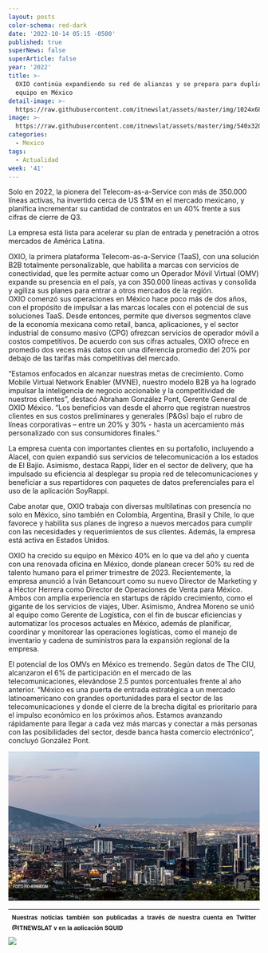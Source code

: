 ```yaml
---
layout: posts
color-schema: red-dark
date: '2022-10-14 05:15 -0500'
published: true
superNews: false
superArticle: false
year: '2022'
title: >-
  OXIO continúa expandiendo su red de alianzas y se prepara para duplicar su
  equipo en México
detail-image: >-
  https://raw.githubusercontent.com/itnewslat/assets/master/img/1024x680/Cdad-de-Mexico-g.jpg
image: >-
  https://raw.githubusercontent.com/itnewslat/assets/master/img/540x320/Cdad-de-Mexico-p.jpg
categories:
  - Mexico
tags:
  - Actualidad
week: '41'
---
```

Solo en 2022, la pionera del Telecom-as-a-Service con más de 350.000 líneas activas, ha invertido cerca de US $1M en el mercado mexicano, y planifica incrementar su cantidad de contratos en un 40% frente a sus cifras de cierre de Q3.

La empresa está lista para acelerar su plan de entrada y penetración a otros mercados de América Latina.

OXIO, la primera plataforma Telecom-as-a-Service (TaaS), con una solución B2B totalmente personalizable, que habilita a marcas con servicios de conectividad, que les permite actuar como un Operador Móvil Virtual (OMV) expande su presencia en el país, ya con 350.000 líneas activas y consolida y agiliza sus planes para entrar a otros mercados de la región.  
OXIO comenzó sus operaciones en México hace poco más de dos años, con el propósito de impulsar a las marcas locales con el potencial de sus soluciones TaaS. Desde entonces, permite que diversos segmentos clave de la economía mexicana como retail, banca, aplicaciones, y el sector industrial de consumo masivo (CPG) ofrezcan servicios de operador móvil a costos competitivos. De acuerdo con sus cifras actuales, OXIO ofrece en promedio dos veces más datos con una diferencia promedio del 20% por debajo de las tarifas más competitivas del mercado.

“Estamos enfocados en alcanzar nuestras metas de crecimiento. Como Mobile Virtual Network Enabler (MVNE), nuestro modelo B2B ya ha logrado impulsar la inteligencia de negocio accionable y la competitividad de nuestros clientes”, destacó Abraham González Pont, Gerente General de OXIO México. “Los beneficios van desde el ahorro que registran nuestros clientes en sus costos preliminares y generales (P&Gs) bajo el rubro de líneas corporativas – entre un 20% y 30% - hasta un acercamiento más personalizado con sus consumidores finales.”

La empresa cuenta con importantes clientes en su portafolio, incluyendo a Alacel, con quien expandió sus servicios de telecomunicación a los estados de El Bajío. Asimismo, destaca Rappi, líder en el sector de delivery, que ha impulsado su eficiencia al desplegar su propia red de telecomunicaciones y beneficiar a sus repartidores con paquetes de datos preferenciales para el uso de la aplicación SoyRappi. 

Cabe anotar que, OXIO trabaja con diversas multilatinas con presencia no solo en México, sino también en Colombia, Argentina, Brasil y Chile, lo que favorece y habilita sus planes de ingreso a nuevos mercados para cumplir con las necesidades y requerimientos de sus clientes. Además, la empresa está activa en Estados Unidos.

OXIO ha crecido su equipo en México 40% en lo que va del año y cuenta con una renovada oficina en México, donde planean crecer 50% su red de talento humano para el primer trimestre de 2023. Recientemente, la empresa anunció a Iván Betancourt como su nuevo Director de Marketing y a Héctor Herrera como Director de Operaciones de Venta para México. Ambos con amplia experiencia en startups de rápido crecimiento, como el gigante de los servicios de viajes, Uber. Asimismo,  Andrea Moreno se unió al equipo como Gerente de Logística, con el fin de buscar eficiencias y automatizar los procesos actuales en México, además de planificar, coordinar y monitorear las operaciones logísticas, como el manejo de inventario y cadena de suministros para la expansión regional de la empresa.

El potencial de los OMVs en México es tremendo. Según datos de  The CIU, alcanzaron el 6% de participación en el mercado de las telecomunicaciones, elevándose 2.5 puntos porcentuales frente al año anterior. “México es una puerta de entrada estratégica a un mercado latinoamericano con grandes oportunidades para el sector de las telecomunicaciones y donde el cierre de la brecha digital es prioritario para el impulso económico en los próximos años. Estamos avanzando rápidamente para llegar a cada vez más marcas y conectar a más personas con las posibilidades del sector, desde banca hasta comercio electrónico”, concluyó González Pont.

![](https://raw.githubusercontent.com/itnewslat/assets/master/img/540x320/Cdad-de-Mexico-p.jpg)

<table style="height: 42px;" width="569">
<tbody>
<tr>
<td style="text-align: justify;"><sub><strong>Nuestras noticias también son publicadas a través de nuestra cuenta en Twitter <a href="https://twitter.com/itnewslat?lang=es">@ITNEWSLAT</a> y en la aplicación <a href="https://squidapp.co/en/">SQUID</a></strong></sub></td>
</tr>
</tbody>
</table>

<img src="https://tracker.metricool.com/c3po.jpg?hash=56f88a41e39ab42c063cc51676587a04"/>